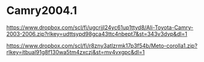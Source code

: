 # Camry2004.1

https://www.dropbox.com/scl/fi/ugcrjjl24yc61up1ttyd8/Ali-Toyota-Camry-2003-2006.zip?rlkey=udttsypd98gca43ttc4nbept7&st=343v3dvp&dl=1



https://www.dropbox.com/scl/fi/r8zny3atlzrmk17p3f54b/Meto-corolla1.zip?rlkey=itbual91g8f130wa5tm4zxczj&st=mv4vxgpc&dl=1

